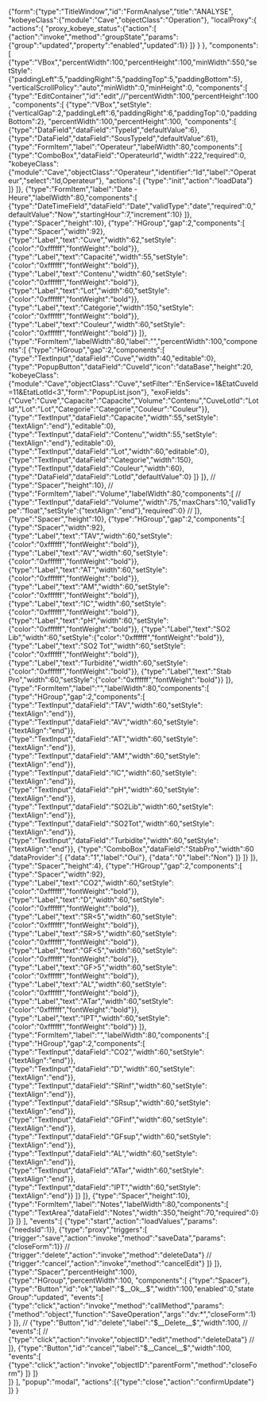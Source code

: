 {"form":{"type":"TitleWindow","id":"FormAnalyse","title":"ANALYSE",
"kobeyeClass":{"module":"Cave","objectClass":"Operation"},
"localProxy":{
	"actions":{
		"proxy_kobeye_status":{"action":[
			{"action":"invoke","method":"groupState","params":{"group":"updated","property":"enabled","updated":1}}
		]}
	}
},
"components":[
	{"type":"VBox","percentWidth":100,"percentHeight":100,"minWidth":550,"setStyle":{"paddingLeft":5,"paddingRight":5,"paddingTop":5,"paddingBottom":5},
	"verticalScrollPolicy":"auto","minWidth":0,"minHeight":0,
	"components":[
		{"type":"EditContainer","id":"edit",//"percentWidth":100,"percentHeight":100,
		"components":[
			{"type":"VBox","setStyle":{"verticalGap":2,"paddingLeft":6,"paddingRight":6,"paddingTop":0,"paddingBottom":2},
			"percentWidth":100,"percentHeight":100,
			"components":[
				{"type":"DataField","dataField":"TypeId","defaultValue":6},
				{"type":"DataField","dataField":"SousTypeId","defaultValue":61},
				{"type":"FormItem","label":"Operateur","labelWidth":80,"components":[
					{"type":"ComboBox","dataField":"OperateurId","width":222,"required":0,
					"kobeyeClass":{"module":"Cave","objectClass":"Operateur","identifier":"Id","label":"Operateur","select":"Id,Operateur"},
					"actions":[
						{"type":"init","action":"loadData"}
					]}
				]},
				{"type":"FormItem","label":"Date - Heure","labelWidth":80,"components":[
					{"type":"DateTimeField","dataField":"Date","validType":"date","required":0,"defaultValue":"Now","startingHour":7,"increment":10}
				]},
				{"type":"Spacer","height":10},
				{"type":"HGroup","gap":2,"components":[
					{"type":"Spacer","width":92},
					{"type":"Label","text":"Cuve","width":62,"setStyle":{"color":"0xffffff","fontWeight":"bold"}},
					{"type":"Label","text":"Capacité","width":55,"setStyle":{"color":"0xffffff","fontWeight":"bold"}},
					{"type":"Label","text":"Contenu","width":60,"setStyle":{"color":"0xffffff","fontWeight":"bold"}},
					{"type":"Label","text":"Lot","width":60,"setStyle":{"color":"0xffffff","fontWeight":"bold"}},
					{"type":"Label","text":"Catégorie","width":150,"setStyle":{"color":"0xffffff","fontWeight":"bold"}},
					{"type":"Label","text":"Couleur","width":60,"setStyle":{"color":"0xffffff","fontWeight":"bold"}}
				]},
				{"type":"FormItem","labelWidth":80,"label":"","percentWidth":100,"components":[
					{"type":"HGroup","gap":2,"components":[
						{"type":"TextInput","dataField":"Cuve","width":40,"editable":0},
						{"type":"PopupButton","dataField":"CuveId","icon":"dataBase","height":20,
						"kobeyeClass":{"module":"Cave","objectClass":"Cuve","setFilter":"EnService=1&EtatCuveId=11&EtatLotId<3","form":"PopupList.json"},
						"exoFields":{"Cuve":"Cuve","Capacite":"Capacite","Volume":"Contenu","CuveLotId":"LotId","Lot":"Lot","Categorie":"Categorie","Couleur":"Couleur"}},
						{"type":"TextInput","dataField":"Capacite","width":55,"setStyle":{"textAlign":"end"},"editable":0},
						{"type":"TextInput","dataField":"Contenu","width":55,"setStyle":{"textAlign":"end"},"editable":0},
						{"type":"TextInput","dataField":"Lot","width":60,"editable":0},
						{"type":"TextInput","dataField":"Categorie","width":150},
						{"type":"TextInput","dataField":"Couleur","width":60},
						{"type":"DataField","dataField":"LotId","defaultValue":0}
					]}
				]},
//				{"type":"Spacer","height":10},
//				{"type":"FormItem","label":"Volume","labelWidth":80,"components":[
//					{"type":"TextInput","dataField":"Volume","width":75,"maxChars":10,"validType":"float","setStyle":{"textAlign":"end"},"required":0}
//				]},
				{"type":"Spacer","height":10},
				{"type":"HGroup","gap":2,"components":[
					{"type":"Spacer","width":92},
					{"type":"Label","text":"TAV","width":60,"setStyle":{"color":"0xffffff","fontWeight":"bold"}},
					{"type":"Label","text":"AV","width":60,"setStyle":{"color":"0xffffff","fontWeight":"bold"}},
					{"type":"Label","text":"AT","width":60,"setStyle":{"color":"0xffffff","fontWeight":"bold"}},
					{"type":"Label","text":"AM","width":60,"setStyle":{"color":"0xffffff","fontWeight":"bold"}},
					{"type":"Label","text":"IC","width":60,"setStyle":{"color":"0xffffff","fontWeight":"bold"}},
					{"type":"Label","text":"pH","width":60,"setStyle":{"color":"0xffffff","fontWeight":"bold"}},
					{"type":"Label","text":"SO2 Lib","width":60,"setStyle":{"color":"0xffffff","fontWeight":"bold"}},
					{"type":"Label","text":"SO2 Tot","width":60,"setStyle":{"color":"0xffffff","fontWeight":"bold"}},
					{"type":"Label","text":"Turbidité","width":60,"setStyle":{"color":"0xffffff","fontWeight":"bold"}},
					{"type":"Label","text":"Stab Pro","width":60,"setStyle":{"color":"0xffffff","fontWeight":"bold"}}
				]},
				{"type":"FormItem","label":"","labelWidth":80,"components":[
					{"type":"HGroup","gap":2,"components":[
						{"type":"TextInput","dataField":"TAV","width":60,"setStyle":{"textAlign":"end"}},
						{"type":"TextInput","dataField":"AV","width":60,"setStyle":{"textAlign":"end"}},
						{"type":"TextInput","dataField":"AT","width":60,"setStyle":{"textAlign":"end"}},
						{"type":"TextInput","dataField":"AM","width":60,"setStyle":{"textAlign":"end"}},
						{"type":"TextInput","dataField":"IC","width":60,"setStyle":{"textAlign":"end"}},
						{"type":"TextInput","dataField":"pH","width":60,"setStyle":{"textAlign":"end"}},
						{"type":"TextInput","dataField":"SO2Lib","width":60,"setStyle":{"textAlign":"end"}},
						{"type":"TextInput","dataField":"SO2Tot","width":60,"setStyle":{"textAlign":"end"}},
						{"type":"TextInput","dataField":"Turbidite","width":60,"setStyle":{"textAlign":"end"}},
						{"type":"ComboBox","dataField":"StabPro","width":60 ,"dataProvider":[
							{"data":"1","label":"Oui"},
							{"data":"0","label":"Non"}
						]}
					]}
				]},
				{"type":"Spacer","height":4},
				{"type":"HGroup","gap":2,"components":[
					{"type":"Spacer","width":92},
					{"type":"Label","text":"CO2","width":60,"setStyle":{"color":"0xffffff","fontWeight":"bold"}},
					{"type":"Label","text":"D","width":60,"setStyle":{"color":"0xffffff","fontWeight":"bold"}},
					{"type":"Label","text":"SR<5","width":60,"setStyle":{"color":"0xffffff","fontWeight":"bold"}},
					{"type":"Label","text":"SR>5","width":60,"setStyle":{"color":"0xffffff","fontWeight":"bold"}},
					{"type":"Label","text":"GF<5","width":60,"setStyle":{"color":"0xffffff","fontWeight":"bold"}},
					{"type":"Label","text":"GF>5","width":60,"setStyle":{"color":"0xffffff","fontWeight":"bold"}},
					{"type":"Label","text":"AL","width":60,"setStyle":{"color":"0xffffff","fontWeight":"bold"}},
					{"type":"Label","text":"ATar","width":60,"setStyle":{"color":"0xffffff","fontWeight":"bold"}},
					{"type":"Label","text":"IPT","width":60,"setStyle":{"color":"0xffffff","fontWeight":"bold"}}
				]},
				{"type":"FormItem","label":"","labelWidth":80,"components":[
					{"type":"HGroup","gap":2,"components":[
						{"type":"TextInput","dataField":"CO2","width":60,"setStyle":{"textAlign":"end"}},
						{"type":"TextInput","dataField":"D","width":60,"setStyle":{"textAlign":"end"}},
						{"type":"TextInput","dataField":"SRinf","width":60,"setStyle":{"textAlign":"end"}},
						{"type":"TextInput","dataField":"SRsup","width":60,"setStyle":{"textAlign":"end"}},
						{"type":"TextInput","dataField":"GFinf","width":60,"setStyle":{"textAlign":"end"}},
						{"type":"TextInput","dataField":"GFsup","width":60,"setStyle":{"textAlign":"end"}},
						{"type":"TextInput","dataField":"AL","width":60,"setStyle":{"textAlign":"end"}},
						{"type":"TextInput","dataField":"ATar","width":60,"setStyle":{"textAlign":"end"}},
						{"type":"TextInput","dataField":"IPT","width":60,"setStyle":{"textAlign":"end"}}
					]}
				]},
				{"type":"Spacer","height":10},
				{"type":"FormItem","label":"Notes","labelWidth":80,"components":[
					{"type":"TextArea","dataField":"Notes","width":350,"height":70,"required":0}
				]}
			]}
		],
		"events":[
			{"type":"start","action":"loadValues","params":{"needsId":1}},
			{"type":"proxy","triggers":[
				{"trigger":"save","action":"invoke","method":"saveData","params":{"closeForm":1}}
//				{"trigger":"delete","action":"invoke","method":"deleteData"}
//				{"trigger":"cancel","action":"invoke","method":"cancelEdit"}
			]}
		]},
		{"type":"Spacer","percentHeight":100},
		{"type":"HGroup","percentWidth":100,
		"components":[
			{"type":"Spacer"},
			{"type":"Button","id":"ok","label":"$__Ok__$","width":100,"enabled":0,"stateGroup":"updated",
			"events":[
				{"type":"click","action":"invoke","method":"callMethod","params":{"method":"object","function":"SaveOperation","args":"dv:*","closeForm":1}}
			]},
//			{"type":"Button","id":"delete","label":"$__Delete__$","width":100,
//			"events":[
//				{"type":"click","action":"invoke","objectID":"edit","method":"deleteData"}
//			]},
			{"type":"Button","id":"cancel","label":"$__Cancel__$","width":100,
			"events":[
				{"type":"click","action":"invoke","objectID":"parentForm","method":"closeForm"}
			]}
		]}		
	]}
],
"popup":"modal",
"actions":[{"type":"close","action":"confirmUpdate"}
]}
}

